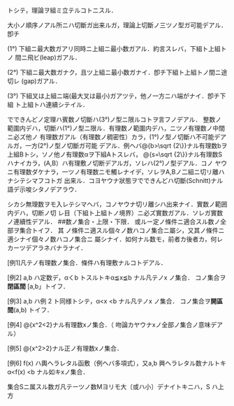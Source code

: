 トシテ，理論ヲ組ミ立テルコトニスル．

大小ノ順序ノアル所ニハ切斷ガ出来ルガ，理論上切斷ノ三ツノ型ガ可能デアル．卽チ

(1°) 下組ニ最大数ガアリ同時ニ上組ニ最小数ガアル．約言スレバ，下組ト上組トノ
間ニ飛ビ(leap)ガアル．

(2°) 下組ニ最大数ガナク，且ツ上組ニ最小数ガナイ．卽チ下組ト上組トノ間ニ途切レ
(gap)ガアル．

(3°) 下組叉は上組ニ端(最大叉は最小)ガアツテ，他ノ一方ニハ端がナイ．卽チ下組
ト上組トハ連續シテイル．

でできんどノ定理ハ賓数ノ切斷ハ(3°)ノ型ニ限ルコトヲ言フノデアル．
整数ノ範圍内デハ，切斷ハ(1°)ノ型ニ限ル．有理数ノ範圍内デハ，ニツノ有理数ノ中間ニ必ズ他ノ
有理数ガアル（有理数ノ稠密性）カラ，(1°)ノ型ノ切斷ハ不可能デアルガ，一方(2°)ノ型ノ切斷ガ可能
デアル．例ヘバ@<m>{b>\sqrt {2\\}}ナル有理数bヲ上組Bトシ，ソノ他ノ有理数αヲ下組Aトスレバ，
@<m>{s=\sqrt {2\\}}ナル有理数Sハナイカラ，(A,B）ハ有理敷ノ切断デアルガ，ソレハ(2°)ノ型デアル．コノ
ヤウニ有理数ダケナラ，一ツノ有理数ニモ觸レナイデ，ソレヲA,Bノ二組ニ切リ離ハナシテシマフコトガ
出来ル．コヨヤウナ狀態ヲでできんどハ切斷(Schnitt)ナル語デ示唆シタノデアラウ．

シカシ無理数ヲモ入レテシマヘバ，コノヤウナ切リ離シハ出来ナイ．實数ノ範囲内デハ，切断ノ切
レ目（下組ト上組トノ境界）ニ必ズ實数ガアル．ソレガ實数ノ連續性デアル．
##数ノ集合・上限・下限．
 或ルー定ノ條件ニ適合スル数ノ全部ヲ集合トイフ． 其
ノ條件ニ適スル個々ノ数ハコノ集合ニ屬シ，又其ノ條件ニ適シナイ個々ノ数ハコノ集合ニ
屬シナイ．如何ナル数モ，前者カ後者カ，何レカーツデアラネバナラナイ．

[例1]凡テノ有理数ノ集合．條件ハ有理敷ナルコトデアル．

[例2] a,b ハ定数デ，αくb トスルトキα≦x≦b ナル凡テノx ノ集合． コノ集合ヲ**閉區間**
[a,b」トイフ．

[例3] a,b ハ例 2 ト同様トシテ，α<x <b ナル凡テノx ノ集合． コノ集合ヲ**開區間**(a,b)
トイフ．

[例4] @<m>{x^2<2}ナル有理数xノ集合．（ 吻論カヤウナxノ全部ノ集合ノ意味デアル）

[例5] @<m>{x^2>2}ナル正ノ有理数xノ集合．

[例6] f(x) ハ輿ヘラレタル函敷（例ヘバ多項式），又a,b 興ヘラレタル数ナルトキα<f(x)
<b ナル如キxノ集合．

集合Sニ属スル数ガ凡テーツノ数Mヨリモ大〔或ハ小〕デナイトキニハ，S ハ上方
